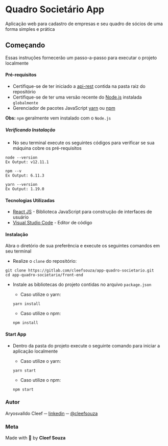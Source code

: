 # Quadro Societário App

Aplicação web para cadastro de empresas e seu quadro de sócios de uma forma simples e prática

## Começando

Essas instruções fornecerão um passo-a-passo para executar o projeto localmente

#### Pré-requisitos

- Certifique-se de ter iniciado a [api-rest](https://gitlab.com/cleefsouza/app-quadro-societario/-/tree/master/api-rest) contida na pasta raiz do repositório
- Certifique-se de ter uma versão recente do [Node.js](https://nodejs.org/en/) instalada `globalmente`
- Gerenciador de pacotes JavaScript [yarn](https://yarnpkg.com/) ou [npm](https://www.npmjs.com/get-npm)

**Obs:** `npm` geralmente vem instalado com o `Node.js`

##### Verificando Instalação

- No seu terminal execute os seguintes códigos para verificar se sua máquina cobre os pré-requisitos

```
node --version
Ex Output: v12.11.1

npm --v
Ex Output: 6.11.3

yarn --version
Ex Output: 1.19.0
```

#### Tecnologias Utilizadas

- [React JS](https://pt-br.reactjs.org/) - Biblioteca JavaScript para construção de interfaces de usuário
- [Visual Studio Code](https://code.visualstudio.com/) - Editor de código

#### Instalação

Abra o diretório de sua preferência e execute os seguintes comandos em seu terminal

- Realize o `clone` do repositório:

```
git clone https://gitlab.com/cleefsouza/app-quadro-societario.git
cd app-quadro-societario/front-end
```

- Instale as bibliotecas do projeto contidas no arquivo `package.json`

  - Caso utilize o yarn:

  ```
  yarn install
  ```

  - Caso utilize o npm:

  ```
  npm install
  ```

#### Start App

- Dentro da pasta do projeto execute o seguinte comando para iniciar a aplicação localmente

  - Caso utilize o yarn:

  ```
  yarn start
  ```

  - Caso utilize o npm:

  ```
  npm start
  ```

### Autor <div id="autor"></div>
Aryosvalldo Cleef ─ [linkedin](https://www.linkedin.com/in/aryosvalldo-cleef/) ─ [@cleefsouza](https://github.com/cleefsouza)

### Meta <div id="meta"></div>
Made with 💚 by **Cleef Souza**
